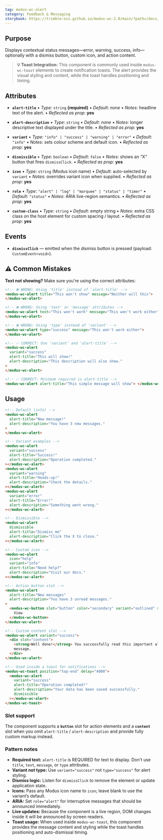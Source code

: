 ```yaml
---
tag: modus-wc-alert
category: Feedback & Messaging
storybook: https://trimble-oss.github.io/modus-wc-2.0/main/?path=/docs/components-alert--docs
---
```


## Purpose

Displays contextual status messages—error, warning, success, info—optionally with a dismiss button, custom icon, and action content.

> **💡 Toast Integration:** This component is commonly used inside `modus-wc-toast` elements to create notification toasts. The alert provides the visual styling and content, while the toast handles positioning and timing.

## Attributes

- **`alert-title`**
  • _Type_: `string` **(required)**
  • _Default_: _none_
  • _Notes_: headline text of the alert.
  • _Reflected as prop_: **yes**

- **`alert-description`**
  • _Type_: `string`
  • _Default_: _none_
  • _Notes_: longer descriptive text displayed under the title.
  • _Reflected as prop_: **yes**

- **`variant`**
  • _Type_: `"info" | "success" | "warning" | "error"`
  • _Default_: `"info"`
  • _Notes_: sets colour scheme and default icon.
  • _Reflected as prop_: **yes**

- **`dismissible`**
  • _Type_: `boolean`
  • _Default_: `false`
  • _Notes_: shows an “X” button that fires `dismissClick`.
  • _Reflected as prop_: **yes**

- **`icon`**
  • _Type_: `string` (Modus icon name)
  • _Default_: auto-selected by `variant`
  • _Notes_: overrides variant icon when supplied.
  • _Reflected as prop_: **yes**

- **`role`**
  • _Type_: `"alert" | "log" | "marquee" | "status" | "timer"`
  • _Default_: `"status"`
  • _Notes_: ARIA live-region semantics.
  • _Reflected as prop_: **yes**

- **`custom-class`**
  • _Type_: `string`
  • _Default_: empty string
  • _Notes_: extra CSS class on the host element for custom spacing / layout.
  • _Reflected as prop_: **yes**

## Events

- **`dismissClick`** — emitted when the dismiss button is pressed (payload: `CustomEvent<void>`).

## ⚠️ Common Mistakes

**Text not showing?** Make sure you're using the correct attributes:

```html
<!-- ❌ WRONG: Using 'title' instead of 'alert-title' -->
<modus-wc-alert title="This won't show" message="Neither will this">
</modus-wc-alert>

<!-- ❌ WRONG: Using 'text' or 'message' attributes -->
<modus-wc-alert text="This won't work" message="This won't work either">
</modus-wc-alert>

<!-- ❌ WRONG: Using 'type' instead of 'variant' -->
<modus-wc-alert type="success" message="This won't work either">
</modus-wc-alert>

<!-- ✅ CORRECT: Use 'variant' and 'alert-title' -->
<modus-wc-alert
  variant="success"
  alert-title="This will show!"
  alert-description="This description will also show."
>
</modus-wc-alert>

<!-- ✅ CORRECT: Minimum required is alert-title -->
<modus-wc-alert alert-title="This simple message will show"> </modus-wc-alert>
```

## Usage

```html
<!-- Default (info) -->
<modus-wc-alert
  alert-title="New message!"
  alert-description="You have 3 new messages."
>
</modus-wc-alert>

<!-- Variant examples -->
<modus-wc-alert
  variant="success"
  alert-title="Success!"
  alert-description="Operation completed."
></modus-wc-alert>
<modus-wc-alert
  variant="warning"
  alert-title="Heads-up!"
  alert-description="Check the details."
></modus-wc-alert>
<modus-wc-alert
  variant="error"
  alert-title="Error!"
  alert-description="Something went wrong."
></modus-wc-alert>

<!-- Dismissible -->
<modus-wc-alert
  dismissible
  alert-title="Dismiss me"
  alert-description="Click the X to close."
></modus-wc-alert>

<!-- Custom icon -->
<modus-wc-alert
  icon="help"
  variant="info"
  alert-title="Need help?"
  alert-description="Visit our docs."
></modus-wc-alert>

<!-- Action button slot -->
<modus-wc-alert
  alert-title="New messages"
  alert-description="You have 3 unread messages."
>
  <modus-wc-button slot="button" color="secondary" variant="outlined" size="sm">
    View
  </modus-wc-button>
</modus-wc-alert>

<!-- Custom content slot -->
<modus-wc-alert variant="success">
  <div slot="content">
    <strong>Well done!</strong> You successfully read this important alert
    message.
  </div>
</modus-wc-alert>

<!-- Used inside a toast for notifications -->
<modus-wc-toast position="top-end" delay="4000">
  <modus-wc-alert
    variant="success"
    alert-title="Operation completed!"
    alert-description="Your data has been saved successfully."
    dismissible
  ></modus-wc-alert>
</modus-wc-toast>
```

### Slot support

The component supports a **`button`** slot for action elements and a **`content`** slot when you omit `alert-title` / `alert-description` and provide fully custom markup instead.

### Pattern notes

- **Required text:** `alert-title` is REQUIRED for text to display. Don't use `title`, `text`, `message`, or `type` attributes.
- **Variant not type:** Use `variant="success"` not `type="success"` for alert styling.
- **Dismiss logic:** Listen for `dismissClick` to remove the element or update application state.
- **Icons:** Pass any Modus icon name to `icon`; leave blank to use the variant’s default.
- **ARIA:** Set `role="alert"` for interruptive messages that should be announced immediately.
- **Live updates:** Because the component is a live region, DOM changes inside it will be announced by screen readers.
- **Toast usage:** When used inside `modus-wc-toast`, this component provides the message content and styling while the toast handles positioning and auto-dismissal timing.
